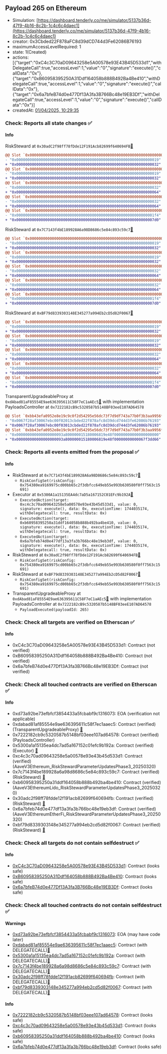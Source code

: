 ## Payload 265 on Ethereum

- Simulation: [https://dashboard.tenderly.co/me/simulator/5137b36d-47f9-4b16-8c2b-1c4c6c4daec1](https://dashboard.tenderly.co/me/simulator/5137b36d-47f9-4b16-8c2b-1c4c6c4daec1)
- creator: 0x3Cbded22F878aFC8d39dCD744d3Fe62086B76193
- maximumAccessLevelRequired: 1
- state: 1(Created)
- actions: [{"target":"0xC4c3C70aD09643258e5A00578e93E43B45D533d1","withDelegateCall":true,"accessLevel":1,"value":"0","signature":"execute()","callData":"0x"},{"target":"0xB60958395250A31Ddf164058b888B492Ba4Be410","withDelegateCall":true,"accessLevel":1,"value":"0","signature":"execute()","callData":"0x"},{"target":"0x6a7bfeB74d0e477Df13A3fa3B766Bc48e19EB3Df","withDelegateCall":true,"accessLevel":1,"value":"0","signature":"execute()","callData":"0x"}]
- createdAt: [01/04/2025, 10:29:35](https://etherscan.io/tx/0xd1bddab14cf5237821b3f28bac87985108e2fcefa3cb5fd07ef5a4f0bb0148ed)

### Check: Reports all state changes :white_check_mark:

#### Info


RiskSteward at `0x30adC2f98ff78fDde12F191Acb82699f640694FB`[:ghost:](https://github.com/bgd-labs/aave-address-book "AaveV3EthereumLido.RISK_STEWARD")
```diff
@@ Slot `0x0000000000000000000000000000000000000000000000000000000000000002` @@
- "0x0000000000000000000000000000000000000000000000000000000000000019"
+ "0x0000000000000000000000000000000000000000000000000000000000000032"
@@ Slot `0x0000000000000000000000000000000000000000000000000000000000000004` @@
- "0x0000000000000000000000000000000000000000000000000000000000000019"
+ "0x0000000000000000000000000000000000000000000000000000000000000032"
@@ Slot `0x000000000000000000000000000000000000000000000000000000000000000e` @@
- "0x0000000000000000000000000000000000000000000000000000000000000032"
+ "0x0000000000000000000000000000000000000000000000000000000000000064"
@@ Slot `0x0000000000000000000000000000000000000000000000000000000000000010` @@
- "0x0000000000000000000000000000000000000000000000000000000000000032"
+ "0x0000000000000000000000000000000000000000000000000000000000000064"
@@ Slot `0x0000000000000000000000000000000000000000000000000000000000000012` @@
- "0x00000000000000000000000000000000000000000000000000000000000001f4"
+ "0x00000000000000000000000000000000000000000000000000000000000007d0"
```

RiskSteward at `0x7C7143f4bE189928A6a98D8686c5e84c893c59c7`[:ghost:](https://github.com/bgd-labs/aave-address-book "AaveV3Ethereum.RISK_STEWARD")
```diff
@@ Slot `0x0000000000000000000000000000000000000000000000000000000000000002` @@
- "0x0000000000000000000000000000000000000000000000000000000000000019"
+ "0x0000000000000000000000000000000000000000000000000000000000000032"
@@ Slot `0x0000000000000000000000000000000000000000000000000000000000000004` @@
- "0x0000000000000000000000000000000000000000000000000000000000000019"
+ "0x0000000000000000000000000000000000000000000000000000000000000032"
@@ Slot `0x000000000000000000000000000000000000000000000000000000000000000e` @@
- "0x0000000000000000000000000000000000000000000000000000000000000032"
+ "0x0000000000000000000000000000000000000000000000000000000000000064"
@@ Slot `0x0000000000000000000000000000000000000000000000000000000000000010` @@
- "0x0000000000000000000000000000000000000000000000000000000000000032"
+ "0x0000000000000000000000000000000000000000000000000000000000000064"
@@ Slot `0x0000000000000000000000000000000000000000000000000000000000000012` @@
- "0x00000000000000000000000000000000000000000000000000000000000001f4"
+ "0x00000000000000000000000000000000000000000000000000000000000007d0"
```

RiskSteward at `0xBF79d8339303148E345277a994Eb2cD5d82F0067`[:ghost:](https://github.com/bgd-labs/aave-address-book "AaveV3EthereumEtherFi.RISK_STEWARD")
```diff
@@ Slot `0x0000000000000000000000000000000000000000000000000000000000000002` @@
- "0x0000000000000000000000000000000000000000000000000000000000000019"
+ "0x0000000000000000000000000000000000000000000000000000000000000032"
@@ Slot `0x0000000000000000000000000000000000000000000000000000000000000004` @@
- "0x0000000000000000000000000000000000000000000000000000000000000019"
+ "0x0000000000000000000000000000000000000000000000000000000000000032"
@@ Slot `0x000000000000000000000000000000000000000000000000000000000000000e` @@
- "0x0000000000000000000000000000000000000000000000000000000000000032"
+ "0x0000000000000000000000000000000000000000000000000000000000000064"
@@ Slot `0x0000000000000000000000000000000000000000000000000000000000000010` @@
- "0x0000000000000000000000000000000000000000000000000000000000000032"
+ "0x0000000000000000000000000000000000000000000000000000000000000064"
@@ Slot `0x0000000000000000000000000000000000000000000000000000000000000012` @@
- "0x00000000000000000000000000000000000000000000000000000000000001f4"
+ "0x00000000000000000000000000000000000000000000000000000000000007d0"
```

TransparentUpgradeableProxy at `0xdAbad81aF85554E9ae636395611C58F7eC1aAEc5`[:ghost:](https://github.com/bgd-labs/aave-address-book "GovernanceV3Ethereum.PAYLOADS_CONTROLLER") with implementation PayloadsController at `0x7222182cB9c5320587b5148BF03eeE107AD64578`
```diff
@@ Slot `0xbb43efa0952e8e19c9c0f2d54295e56dc73f7d9df743a77b0f3b3aa9956f733b` @@
- "0x0067f28af30067ebc00f02013cbded22f878afc8d39dcd744d3fe62086b76193"
+ "0x0067f28af30067ebc00f03013cbded22f878afc8d39dcd744d3fe62086b76193"
@@ Slot `0xbb43efa0952e8e19c9c0f2d54295e56dc73f7d9df743a77b0f3b3aa9956f733c` @@
- "0x000000000000000000093a800000015180006819e48f00000000000000000000"
+ "0x000000000000000000093a800000015180006819e48f00000000000067f3dd66"
```


### Check: Reports all events emitted from the proposal :white_check_mark:

#### Info

- RiskSteward at `0x7C7143f4bE189928A6a98D8686c5e84c893c59c7`[:ghost:](https://github.com/bgd-labs/aave-address-book "AaveV3Ethereum.RISK_STEWARD")
  - `RiskConfigSet(riskConfig: 0x754380ea9169975cd00bb65c2f3dbfcc649eb55e993b630580f0ff7563c15691)`
- Executor at `0x5300A1a15135EA4dc7aD5a167152C01EFc9b192A`[:ghost:](https://github.com/bgd-labs/aave-address-book "AaveV2Ethereum.POOL_ADMIN, AaveV2EthereumAMM.POOL_ADMIN, AaveV3Ethereum.ACL_ADMIN, AaveV3EthereumEtherFi.ACL_ADMIN, AaveV3EthereumLido.ACL_ADMIN, GovernanceV3Ethereum.EXECUTOR_LVL_1")
  - `ExecutedAction(target: 0xc4c3c70ad09643258e5a00578e93e43b45d533d1, value: 0, signature: execute(), data: 0x, executionTime: 1744035174, withDelegatecall: true, resultData: 0x)`
  - `ExecutedAction(target: 0xb60958395250a31ddf164058b888b492ba4be410, value: 0, signature: execute(), data: 0x, executionTime: 1744035174, withDelegatecall: true, resultData: 0x)`
  - `ExecutedAction(target: 0x6a7bfeb74d0e477df13a3fa3b766bc48e19eb3df, value: 0, signature: execute(), data: 0x, executionTime: 1744035174, withDelegatecall: true, resultData: 0x)`
- RiskSteward at `0x30adC2f98ff78fDde12F191Acb82699f640694FB`[:ghost:](https://github.com/bgd-labs/aave-address-book "AaveV3EthereumLido.RISK_STEWARD")
  - `RiskConfigSet(riskConfig: 0x754380ea9169975cd00bb65c2f3dbfcc649eb55e993b630580f0ff7563c15691)`
- RiskSteward at `0xBF79d8339303148E345277a994Eb2cD5d82F0067`[:ghost:](https://github.com/bgd-labs/aave-address-book "AaveV3EthereumEtherFi.RISK_STEWARD")
  - `RiskConfigSet(riskConfig: 0x754380ea9169975cd00bb65c2f3dbfcc649eb55e993b630580f0ff7563c15691)`
- TransparentUpgradeableProxy at `0xdAbad81aF85554E9ae636395611C58F7eC1aAEc5`[:ghost:](https://github.com/bgd-labs/aave-address-book "GovernanceV3Ethereum.PAYLOADS_CONTROLLER") with implementation PayloadsController at `0x7222182cB9c5320587b5148BF03eeE107AD64578`
  - `PayloadExecuted(payloadId: 265)`

### Check: Check all targets are verified on Etherscan :white_check_mark:

#### Info

- 0xC4c3C70aD09643258e5A00578e93E43B45D533d1: Contract (not verified) 
- 0xB60958395250A31Ddf164058b888B492Ba4Be410: Contract (not verified) 
- 0x6a7bfeB74d0e477Df13A3fa3B766Bc48e19EB3Df: Contract (not verified) 

### Check: Check all touched contracts are verified on Etherscan :white_check_mark:

#### Info

- 0xd73a92be73efbfcf3854433a5fcbabf9c1316073: EOA (verification not applicable)
- 0xdabad81af85554e9ae636395611c58f7ec1aaec5: Contract (verified) (TransparentUpgradeableProxy) [:ghost:](https://github.com/bgd-labs/aave-address-book "GovernanceV3Ethereum.PAYLOADS_CONTROLLER")
- 0x7222182cb9c5320587b5148bf03eee107ad64578: Contract (verified) (PayloadsController) 
- 0x5300a1a15135ea4dc7ad5a167152c01efc9b192a: Contract (verified) (Executor) [:ghost:](https://github.com/bgd-labs/aave-address-book "AaveV2Ethereum.POOL_ADMIN, AaveV2EthereumAMM.POOL_ADMIN, AaveV3Ethereum.ACL_ADMIN, AaveV3EthereumEtherFi.ACL_ADMIN, AaveV3EthereumLido.ACL_ADMIN, GovernanceV3Ethereum.EXECUTOR_LVL_1")
- 0xc4c3c70ad09643258e5a00578e93e43b45d533d1: Contract (verified) (AaveV3Ethereum_RiskStewardParameterUpdatesPhase3_20250320) 
- 0x7c7143f4be189928a6a98d8686c5e84c893c59c7: Contract (verified) (RiskSteward) [:ghost:](https://github.com/bgd-labs/aave-address-book "AaveV3Ethereum.RISK_STEWARD")
- 0xb60958395250a31ddf164058b888b492ba4be410: Contract (verified) (AaveV3EthereumLido_RiskStewardParameterUpdatesPhase3_20250320) 
- 0x30adc2f98ff78fdde12f191acb82699f640694fb: Contract (verified) (RiskSteward) [:ghost:](https://github.com/bgd-labs/aave-address-book "AaveV3EthereumLido.RISK_STEWARD")
- 0x6a7bfeb74d0e477df13a3fa3b766bc48e19eb3df: Contract (verified) (AaveV3EthereumEtherFi_RiskStewardParameterUpdatesPhase3_20250320) 
- 0xbf79d8339303148e345277a994eb2cd5d82f0067: Contract (verified) (RiskSteward) [:ghost:](https://github.com/bgd-labs/aave-address-book "AaveV3EthereumEtherFi.RISK_STEWARD")

### Check: Check all targets do not contain selfdestruct :white_check_mark:

#### Info

- [0xC4c3C70aD09643258e5A00578e93E43B45D533d1](https://etherscan.io/address/0xC4c3C70aD09643258e5A00578e93E43B45D533d1): Contract (looks safe)
- [0xB60958395250A31Ddf164058b888B492Ba4Be410](https://etherscan.io/address/0xB60958395250A31Ddf164058b888B492Ba4Be410): Contract (looks safe)
- [0x6a7bfeB74d0e477Df13A3fa3B766Bc48e19EB3Df](https://etherscan.io/address/0x6a7bfeB74d0e477Df13A3fa3B766Bc48e19EB3Df): Contract (looks safe)

### Check: Check all touched contracts do not contain selfdestruct :white_check_mark:

#### Warnings

- [0xd73a92be73efbfcf3854433a5fcbabf9c1316073](https://etherscan.io/address/0xd73a92be73efbfcf3854433a5fcbabf9c1316073): EOA (may have code later)
- [0xdabad81af85554e9ae636395611c58f7ec1aaec5](https://etherscan.io/address/0xdabad81af85554e9ae636395611c58f7ec1aaec5): Contract (with DELEGATECALL)[:ghost:](https://github.com/bgd-labs/aave-address-book "GovernanceV3Ethereum.PAYLOADS_CONTROLLER")
- [0x5300a1a15135ea4dc7ad5a167152c01efc9b192a](https://etherscan.io/address/0x5300a1a15135ea4dc7ad5a167152c01efc9b192a): Contract (with DELEGATECALL)[:ghost:](https://github.com/bgd-labs/aave-address-book "AaveV2Ethereum.POOL_ADMIN, AaveV2EthereumAMM.POOL_ADMIN, AaveV3Ethereum.ACL_ADMIN, AaveV3EthereumEtherFi.ACL_ADMIN, AaveV3EthereumLido.ACL_ADMIN, GovernanceV3Ethereum.EXECUTOR_LVL_1")
- [0x7c7143f4be189928a6a98d8686c5e84c893c59c7](https://etherscan.io/address/0x7c7143f4be189928a6a98d8686c5e84c893c59c7): Contract (with DELEGATECALL)[:ghost:](https://github.com/bgd-labs/aave-address-book "AaveV3Ethereum.RISK_STEWARD")
- [0x30adc2f98ff78fdde12f191acb82699f640694fb](https://etherscan.io/address/0x30adc2f98ff78fdde12f191acb82699f640694fb): Contract (with DELEGATECALL)[:ghost:](https://github.com/bgd-labs/aave-address-book "AaveV3EthereumLido.RISK_STEWARD")
- [0xbf79d8339303148e345277a994eb2cd5d82f0067](https://etherscan.io/address/0xbf79d8339303148e345277a994eb2cd5d82f0067): Contract (with DELEGATECALL)[:ghost:](https://github.com/bgd-labs/aave-address-book "AaveV3EthereumEtherFi.RISK_STEWARD")

#### Info

- [0x7222182cb9c5320587b5148bf03eee107ad64578](https://etherscan.io/address/0x7222182cb9c5320587b5148bf03eee107ad64578): Contract (looks safe)
- [0xc4c3c70ad09643258e5a00578e93e43b45d533d1](https://etherscan.io/address/0xc4c3c70ad09643258e5a00578e93e43b45d533d1): Contract (looks safe)
- [0xb60958395250a31ddf164058b888b492ba4be410](https://etherscan.io/address/0xb60958395250a31ddf164058b888b492ba4be410): Contract (looks safe)
- [0x6a7bfeb74d0e477df13a3fa3b766bc48e19eb3df](https://etherscan.io/address/0x6a7bfeb74d0e477df13a3fa3b766bc48e19eb3df): Contract (looks safe)

